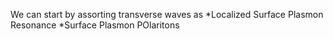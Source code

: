 
We can start by assorting transverse waves as
*Localized Surface Plasmon Resonance
*Surface Plasmon POlaritons